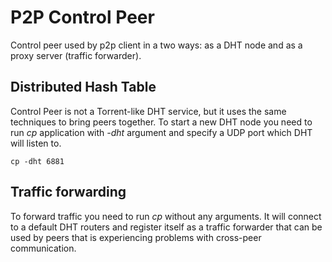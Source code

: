 P2P Control Peer
===================

Control peer used by p2p client in a two ways: as a DHT node and as a proxy server (traffic forwarder). 

Distributed Hash Table
-------------------

Control Peer is not a Torrent-like DHT service, but it uses the same techniques to bring peers together. To start a new DHT node you need to run *cp* application with *-dht* argument and specify a UDP port which DHT will listen to.

```
cp -dht 6881
```

Traffic forwarding
-------------------

To forward traffic you need to run *cp* without any arguments. It will connect to a default DHT routers and register itself as a traffic forwarder that can be used by peers that is experiencing problems with cross-peer communication.
